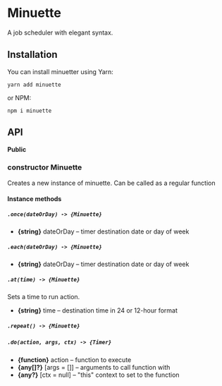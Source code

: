 # Minuette

A job scheduler with elegant syntax.

## Installation

You can install minuetter using Yarn:

```
yarn add minuette
```

or NPM:

```
npm i minuette
```

## API

**Public**

### constructor Minuette

Creates a new instance of minuette. Can be called as a regular function

#### Instance methods

##### `.once(dateOrDay) -> {Minuette}`

  * **{string}** dateOrDay – timer destination date or day of week

##### `.each(dateOrDay) -> {Minuette}`

  * **{string}** dateOrDay – timer destination date or day of week

##### `.at(time) -> {Minuette}`

Sets a time to run action.

  * **{string}** time – destination time in 24 or 12-hour format

##### `.repeat() -> {Minuette}`

##### `.do(action, args, ctx) -> {Timer}`

  * **{function}** action – function to execute
  * **{any[]?}** [args = []] – arguments to call function with
  * **{any?}** [ctx = null] – "this" context to set to the function
